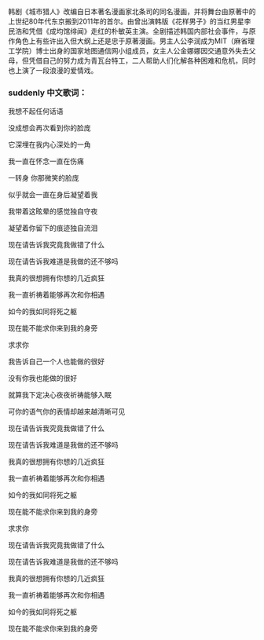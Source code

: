 

韩剧《城市猎人》改编自日本著名漫画家北条司的同名漫画，并将舞台由原著中的上世纪80年代东京搬到2011年的首尔。由曾出演韩版《花样男子》的当红男星李民浩和凭借《成均馆绯闻》走红的朴敏英主演。全剧描述韩国内部社会事件，与原作角色上有些许出入但大纲上还是忠于原著漫画。男主人公李润成为MIT（麻省理工学院）博士出身的国家地图通信网小组成员，女主人公金娜娜因交通意外失去父母，但凭借自己的努力成为青瓦台特工，二人帮助人们化解各种困难和危机，同时也上演了一段浪漫的爱情戏。

### suddenly 中文歌词：

我想不起任何话语

没成想会再次看到你的脸庞

它深埋在我内心深处的一角

我一直在怀念一直在伤痛

一转身 你那微笑的脸庞

似乎就会一直在身后凝望着我

我带着这眩晕的感觉独自守夜

凝望着你留下的痕迹独自流泪

现在请告诉我究竟我做错了什么

现在请告诉我难道是我做的还不够吗

我真的很想拥有你想的几近疯狂

我一直祈祷着能够再次和你相遇

如今的我如同将死之躯

现在能不能求你来到我的身旁

求求你

我告诉自己一个人也能做的很好

没有你我也能做的很好

就算我下定决心夜夜祈祷能够入眠

可你的语气你的表情却越来越清晰可见

现在请告诉我究竟我做错了什么

现在请告诉我难道是我做的还不够吗

我真的很想拥有你想的几近疯狂

我一直祈祷着能够再次和你相遇

如今的我如同将死之躯

现在能不能求你来到我的身旁

求求你

现在请告诉我究竟我做错了什么

现在请告诉我难道是我做的还不够吗

我真的很想拥有你想的几近疯狂

我一直祈祷着能够再次和你相遇

如今的我如同将死之躯

现在能不能求你来到我的身旁

